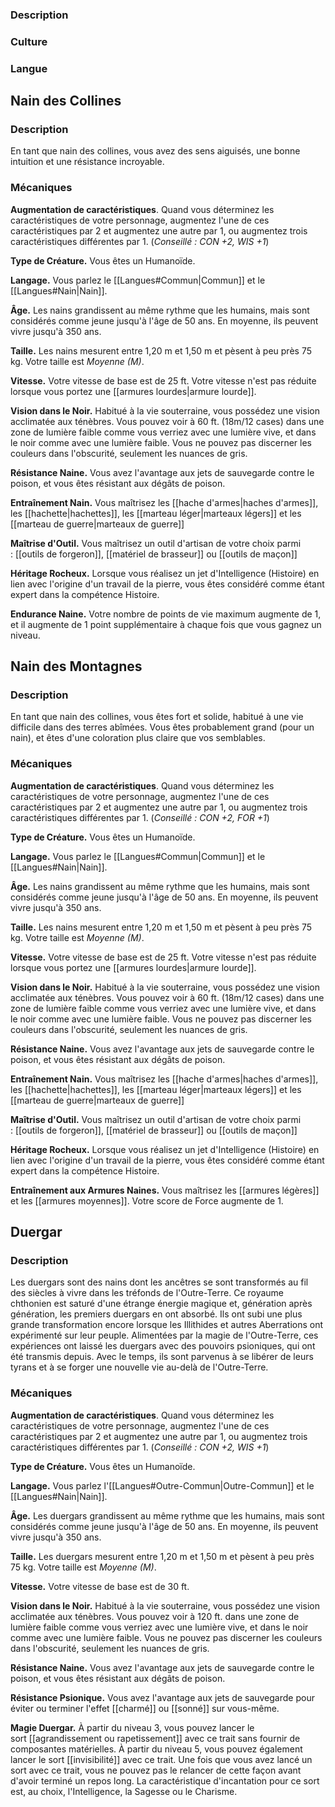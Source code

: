 
### Description

### Culture

### Langue

## Nain des Collines

### Description

En tant que nain des collines, vous avez des sens aiguisés, une bonne intuition et une résistance incroyable.

### Mécaniques

**Augmentation de caractéristiques**. Quand vous déterminez les caractéristiques de votre personnage, augmentez l'une de ces caractéristiques par 2 et augmentez une autre par 1, ou augmentez trois caractéristiques différentes par 1. (_Conseillé : CON +2, WIS +1_)

**Type de Créature.** Vous êtes un Humanoïde.

**Langage.** Vous parlez le [[Langues#Commun|Commun]] et le [[Langues#Nain|Nain]].

**Âge.** Les nains grandissent au même rythme que les humains, mais sont considérés comme jeune jusqu'à l'âge de 50 ans. En moyenne, ils peuvent vivre jusqu'à 350 ans.

**Taille.** Les nains mesurent entre 1,20 m et 1,50 m et pèsent à peu près 75 kg. Votre taille est _Moyenne (M)_.

**Vitesse.** Votre vitesse de base est de 25 ft. Votre vitesse n'est pas réduite lorsque vous portez une [[armures lourdes|armure lourde]].

**Vision dans le Noir.** Habitué à la vie souterraine, vous possédez une vision acclimatée aux ténèbres. Vous pouvez voir à 60 ft. (18m/12 cases) dans une zone de lumière faible comme vous verriez avec une lumière vive, et dans le noir comme avec une lumière faible. Vous ne pouvez pas discerner les couleurs dans l'obscurité, seulement les nuances de gris.

**Résistance Naine.** Vous avez l'avantage aux jets de sauvegarde contre le poison, et vous êtes résistant aux dégâts de poison.

**Entraînement Nain.** Vous maîtrisez les [[hache d'armes|haches d'armes]], les [[hachette|hachettes]], les [[marteau léger|marteaux légers]] et les [[marteau de guerre|marteaux de guerre]]

**Maîtrise d'Outil.** Vous maîtrisez un outil d'artisan de votre choix parmi : [[outils de forgeron]], [[matériel de brasseur]] ou [[outils de maçon]]

**Héritage Rocheux.** Lorsque vous réalisez un jet d'Intelligence (Histoire) en lien avec l'origine d'un travail de la pierre, vous êtes considéré comme étant expert dans la compétence Histoire.

**Endurance Naine.** Votre nombre de points de vie maximum augmente de 1, et il augmente de 1 point supplémentaire à chaque fois que vous gagnez un niveau.

## Nain des Montagnes

### Description

En tant que nain des collines, vous êtes fort et solide, habitué à une vie difficile dans des terres abîmées. Vous êtes probablement grand (pour un nain), et êtes d'une coloration plus claire que vos semblables.

### Mécaniques

**Augmentation de caractéristiques**. Quand vous déterminez les caractéristiques de votre personnage, augmentez l'une de ces caractéristiques par 2 et augmentez une autre par 1, ou augmentez trois caractéristiques différentes par 1. (_Conseillé : CON +2, FOR +1_)

**Type de Créature.** Vous êtes un Humanoïde.

**Langage.** Vous parlez le [[Langues#Commun|Commun]] et le [[Langues#Nain|Nain]].

**Âge.** Les nains grandissent au même rythme que les humains, mais sont considérés comme jeune jusqu'à l'âge de 50 ans. En moyenne, ils peuvent vivre jusqu'à 350 ans.

**Taille.** Les nains mesurent entre 1,20 m et 1,50 m et pèsent à peu près 75 kg. Votre taille est _Moyenne (M)_.

**Vitesse.** Votre vitesse de base est de 25 ft. Votre vitesse n'est pas réduite lorsque vous portez une [[armures lourdes|armure lourde]].

**Vision dans le Noir.** Habitué à la vie souterraine, vous possédez une vision acclimatée aux ténèbres. Vous pouvez voir à 60 ft. (18m/12 cases) dans une zone de lumière faible comme vous verriez avec une lumière vive, et dans le noir comme avec une lumière faible. Vous ne pouvez pas discerner les couleurs dans l'obscurité, seulement les nuances de gris.

**Résistance Naine.** Vous avez l'avantage aux jets de sauvegarde contre le poison, et vous êtes résistant aux dégâts de poison.

**Entraînement Nain.** Vous maîtrisez les [[hache d'armes|haches d'armes]], les [[hachette|hachettes]], les [[marteau léger|marteaux légers]] et les [[marteau de guerre|marteaux de guerre]]

**Maîtrise d'Outil.** Vous maîtrisez un outil d'artisan de votre choix parmi : [[outils de forgeron]], [[matériel de brasseur]] ou [[outils de maçon]]

**Héritage Rocheux.** Lorsque vous réalisez un jet d'Intelligence (Histoire) en lien avec l'origine d'un travail de la pierre, vous êtes considéré comme étant expert dans la compétence Histoire.

**Entraînement aux Armures Naines.** Vous maîtrisez les [[armures légères]] et les [[armures moyennes]]. Votre score de Force augmente de 1.

## Duergar

### Description

Les duergars sont des nains dont les ancêtres se sont transformés au fil des siècles à vivre dans les tréfonds de l'Outre-Terre. Ce royaume chthonien est saturé d'une étrange énergie magique et, génération après génération, les premiers duergars en ont absorbé. Ils ont subi une plus grande transformation encore lorsque les Illithides et autres Aberrations ont expérimenté sur leur peuple. Alimentées par la magie de l'Outre-Terre, ces expériences ont laissé les duergars avec des pouvoirs psioniques, qui ont été transmis depuis. Avec le temps, ils sont parvenus à se libérer de leurs tyrans et à se forger une nouvelle vie au-delà de l'Outre-Terre.

### Mécaniques

**Augmentation de caractéristiques**. Quand vous déterminez les caractéristiques de votre personnage, augmentez l'une de ces caractéristiques par 2 et augmentez une autre par 1, ou augmentez trois caractéristiques différentes par 1. (_Conseillé : CON +2, WIS +1_)

**Type de Créature.** Vous êtes un Humanoïde.

**Langage.** Vous parlez l'[[Langues#Outre-Commun|Outre-Commun]] et le [[Langues#Nain|Nain]].

**Âge.** Les duergars grandissent au même rythme que les humains, mais sont considérés comme jeune jusqu'à l'âge de 50 ans. En moyenne, ils peuvent vivre jusqu'à 350 ans.

**Taille.** Les duergars mesurent entre 1,20 m et 1,50 m et pèsent à peu près 75 kg. Votre taille est _Moyenne (M)_.

**Vitesse.** Votre vitesse de base est de 30 ft.

**Vision dans le Noir.** Habitué à la vie souterraine, vous possédez une vision acclimatée aux ténèbres. Vous pouvez voir à 120 ft. dans une zone de lumière faible comme vous verriez avec une lumière vive, et dans le noir comme avec une lumière faible. Vous ne pouvez pas discerner les couleurs dans l'obscurité, seulement les nuances de gris.

**Résistance Naine.** Vous avez l'avantage aux jets de sauvegarde contre le poison, et vous êtes résistant aux dégâts de poison.

**Résistance Psionique.** Vous avez l'avantage aux jets de sauvegarde pour éviter ou terminer l'effet [[charmé]] ou [[sonné]] sur vous-même.

**Magie Duergar.** À partir du niveau 3, vous pouvez lancer le sort [[agrandissement ou rapetissement]] avec ce trait sans fournir de composantes matérielles. À partir du niveau 5, vous pouvez également lancer le sort [[invisibilité]] avec ce trait. Une fois que vous avez lancé un sort avec ce trait, vous ne pouvez pas le relancer de cette façon avant d'avoir terminé un repos long. La caractéristique d'incantation pour ce sort est, au choix, l'Intelligence, la Sagesse ou le Charisme.